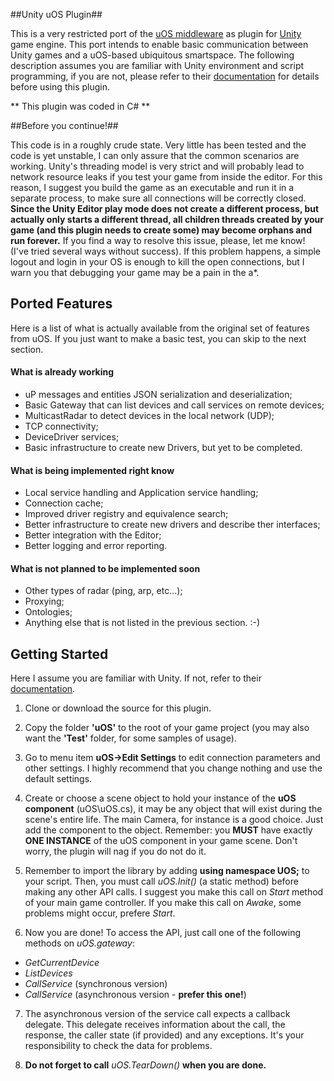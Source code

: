 ##Unity uOS Plugin##

This is a very restricted port of the [uOS middleware](https://github.com/UnBiquitous/uos_core) as plugin for [Unity](http://unity3d.com) game engine. This port intends to enable basic communication between Unity games and a uOS-based ubiquitous smartspace. The following description assumes you are familiar with Unity environment and script programming, if you are not, please refer to their [documentation](http://unity3d.com/learn) for details before using this plugin.

** This plugin was coded in C# **

##Before you continue!##

This code is in a roughly crude state. Very little has been tested and the code is yet unstable, I can only assure that the common scenarios are working. Unity's threading model is very strict and will probably lead to network resource leaks if you test your game from inside the editor. For this reason, I suggest you build the game as an executable and run it in a separate process, to make sure all connections will be correctly closed. **Since the Unity Editor play mode does not create a different process, but actually only starts a different thread, all children threads created by your game (and this plugin needs to create some) may become orphans and run forever.** If you find a way to resolve this issue, please, let me know! (I've tried several ways without success). If this problem happens, a simple logout and login in your OS is enough to kill the open connections, but I warn you that debugging your game may be a pain in the a*.

## Ported Features ##

Here is a list of what is actually available from the original set of features from uOS. If you just want to make a basic test, you can skip to the next section.

#### What is already working ####

- uP messages and entities JSON serialization and deserialization;
- Basic Gateway that can list devices and call services on remote devices;
- MulticastRadar to detect devices in the local network (UDP);
- TCP connectivity;
- DeviceDriver services;
- Basic infrastructure to create new Drivers, but yet to be completed.

#### What is being implemented right know ####

- Local service handling and Application service handling;
- Connection cache;
- Improved driver registry and equivalence search;
- Better infrastructure to create new drivers and describe ther interfaces;
- Better integration with the Editor;
- Better logging and error reporting.

#### What is not planned to be implemented soon ####

- Other types of radar (ping, arp, etc...);
- Proxying;
- Ontologies;
- Anything else that is not listed in the previous section. :-)

## Getting Started ##

Here I assume you are familiar with Unity. If not, refer to their [documentation](http://unity3d.com/learn).

1. Clone or download the source for this plugin.

2. Copy the folder **'uOS'** to the root of your game project (you may also want the **'Test'** folder, for some samples of usage).

3. Go to menu item **uOS->Edit Settings** to edit connection parameters and other settings. I highly recommend that you change nothing and use the default settings.

4. Create or choose a scene object to hold your instance of the **uOS component** (uOS\uOS.cs), it may be any object that will exist during the scene's entire life. The main Camera, for instance is a good choice. Just add the component to the object. Remember: you **MUST** have exactly **ONE INSTANCE** of the uOS component in your game scene. Don't worry, the plugin will nag if you do not do it. 

5. Remember to import the library by adding **using namespace UOS;** to your script. Then, you must call *uOS.Init()* (a static method) before making any other API calls. I suggest you make this call on *Start* method of your main game controller. If you make this call on *Awake*, some problems might occur, prefere *Start*.

6. Now you are done! To access the API, just call one of the following methods on *uOS.gateway*:
  - *GetCurrentDevice*
  - *ListDevices*
  - *CallService* (synchronous version)
  - *CallService* (asynchronous version - **prefer this one!**)

7. The asynchronous version of the service call expects a callback delegate. This delegate receives information about the call, the response, the caller state (if provided) and any exceptions. It's your responsibility to check the data for problems.
 
8. **Do not forget to call** *uOS.TearDown()* **when you are done.**
